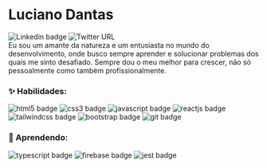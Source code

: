 # **Luciano Dantas**

<a style="text-decoration: none;" href="https://www.linkedin.com/in/ldantas-s/" target="_blank">
<img alt="Linkedin badge" src="https://img.shields.io/badge/-@ldantas&dash;s-0077B5?logo=Linkedin&amp;labelColor=0077B5&amp;logoColor=white&amp;link=https://www.linkedin.com/in/ldantas-s/">
</a>

<a style="text-decoration: none;" href="https://twitter.com/ldantas_s" target="_blank">
<img alt="Twitter URL" src="https://img.shields.io/badge/-@ldantas_s-1DA1F2?logo=twitter&amp;labelColor=1DA1F2&amp;logoColor=white&amp;link=https://twitter.com/ldantas_s"></a>

<!-- <a style="text-decoration: none;" href="https://codepen.io/ldantas_s" target="_blank">
<img alt="codepen URL" src="https://img.shields.io/badge/-@ldantas_s-000000?logo=codepen&amp;labelColor=000000&amp;logoColor=white&amp;link=https://twitter.com/ldantas_s">
</a> -->
<br>
Eu sou um amante da natureza e um entusiasta no mundo do desenvolvimento, onde busco sempre aprender e solucionar problemas dos quais me sinto desafiado. Sempre dou o meu melhor para crescer, não só pessoalmente como também profissionalmente.



### ✨ Habilidades:
<p style="display: inline;">
<img alt="html5 badge" src="https://img.shields.io/badge/-HTML5-E34F26?logo=html5&amp;labelColor=E34F26&amp;logoColor=white">
<img alt="css3 badge" src="https://img.shields.io/badge/-CSS3-1572B6?logo=css3&amp;labelColor=1572B6&amp;logoColor=white">
<img alt="javascript badge" src="https://img.shields.io/badge/-Javascript-F7DF1E?logo=javascript&amp;labelColor=F7DF1E&amp;logoColor=black">
<img alt="reactjs badge" src="https://img.shields.io/badge/-Reactjs-61DAFB?logo=react&amp;labelColor=61DAFB&amp;logoColor=black">
<img alt="tailwindcss badge" src="https://img.shields.io/badge/-Tailwind CSS-38B2AC?logo=tailwind-css&amp;labelColor=38B2AC&amp;logoColor=white">
<img alt="bootstrap badge" src="https://img.shields.io/badge/-Bootstrap-563D7C?logo=bootstrap&amp;labelColor=563D7C&amp;logoColor=white">
<img alt="git badge" src="https://img.shields.io/badge/-Git-F05032?logo=git&amp;labelColor=F05032&amp;logoColor=white">
</p>



### 🌱 Aprendendo: 
<p style="display: inline;">
<img alt="typescript badge" src="https://img.shields.io/badge/-Typescript-007ACC?logo=Typescript&amp;labelColor=007ACC&amp;logoColor=white">
<!-- <img alt="expo badge" src="https://img.shields.io/badge/-Expo-000020?logo=expo&amp;labelColor=000020&amp;logoColor=white"> -->
<img alt="firebase badge" src="https://img.shields.io/badge/-Firebase-FFCA28?logo=firebase&amp;labelColor=FFCA28&amp;logoColor=black">
<img alt="jest badge" src="https://img.shields.io/badge/-Jest-C21325?logo=jest&amp;labelColor=C21325&amp;logoColor=white">
</p>


<!-- ### Eu gosto de:

- 🏕️ Camping/Outdoor
- 🚵‍♂️ MTB (Mountain Bike)
- 📚 Ler
- 🎮 Videogame  -->

<!--

Here are some ideas to get you started:

- 🔭 I’m currently working on ...
- 🌱 I’m currently learning ...
- 👯 I’m looking to collaborate on ...
- 🤔 I’m looking for help with ...
- 💬 Ask me about ...
- 📫 How to reach me: ...
- 😄 Pronouns: ...
- ⚡ Fun fact: ...
-->
